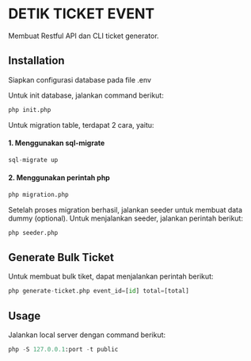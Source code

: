 # DETIK TICKET EVENT

Membuat Restful API dan CLI ticket generator.

## Installation

Siapkan configurasi database pada file .env

Untuk init database, jalankan command berikut:

```python
php init.php
```

Untuk migration table, terdapat 2 cara, yaitu:

#### 1. Menggunakan sql-migrate

```python
sql-migrate up
```

#### 2. Menggunakan perintah php

```python
php migration.php
```

Setelah proses migration berhasil, jalankan seeder untuk membuat data dummy (optional). Untuk menjalankan seeder, jalankan perintah berikut:

```python
php seeder.php
```

## Generate Bulk Ticket

Untuk membuat bulk tiket, dapat menjalankan perintah berikut:

```python
php generate-ticket.php event_id=[id] total=[total]
```

## Usage

Jalankan local server dengan command berikut:

```python
php -S 127.0.0.1:port -t public
```